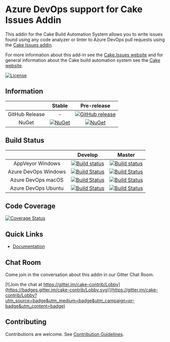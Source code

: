 # Azure DevOps support for Cake Issues Addin

This addin for the Cake Build Automation System allows you to write issues found using any code
analyzer or linter to Azure DevOps pull requests using the [Cake Issues addin](https://github.com/cake-contrib/Cake.Issues).

For more information about this add-in see the [Cake.Issues website](https://cakeissues.net)
and for general information about the Cake build automation system see the [Cake website](http://cakebuild.net).

[![License](http://img.shields.io/:license-mit-blue.svg)](https://github.com/cake-contrib/Cake.Issues.PullRequests.AzureDevOps/blob/feature/build/LICENSE)

## Information

| | Stable | Pre-release |
|:--:|:--:|:--:|
|GitHub Release|-|[![GitHub release](https://img.shields.io/github/release/cake-contrib/Cake.Issues.PullRequests.AzureDevOps.svg)](https://github.com/cake-contrib/Cake.Issues.PullRequests.AzureDevOps/releases/latest)|
|NuGet|[![NuGet](https://img.shields.io/nuget/v/Cake.Issues.PullRequests.AzureDevOps.svg)](https://www.nuget.org/packages/Cake.Issues.PullRequests.AzureDevOps)|[![NuGet](https://img.shields.io/nuget/vpre/Cake.Issues.PullRequests.AzureDevOps.svg)](https://www.nuget.org/packages/Cake.Issues.PullRequests.AzureDevOps)|

## Build Status

| | Develop | Master |
|:--:|:--:|:--:|
|AppVeyor Windows|[![Build status](https://ci.appveyor.com/api/projects/status/6t6m39enwkvkhk80/branch/develop?svg=true)](https://ci.appveyor.com/project/cakecontrib/cake-issues-pullrequests-azuredevops/branch/develop)|[![Build status](https://ci.appveyor.com/api/projects/status/6t6m39enwkvkhk80/branch/master?svg=true)](https://ci.appveyor.com/project/cakecontrib/cake-issues-pullrequests-azuredevops/branch/master)|
|Azure DevOps Windows|[![Build Status](https://dev.azure.com/cake-contrib/Cake.Issues.PullRequests.AzureDevOps/_apis/build/status/cake-contrib.Cake.Issues.PullRequests.AzureDevOps?branchName=develop&jobName=Windows)](https://dev.azure.com/cake-contrib/Cake.Issues.PullRequests.AzureDevOps/_build/latest?definitionId=8&branchName=develop)|[![Build Status](https://dev.azure.com/cake-contrib/Cake.Issues.PullRequests.AzureDevOps/_apis/build/status/cake-contrib.Cake.Issues.PullRequests.AzureDevOps?branchName=master&jobName=Windows)](https://dev.azure.com/cake-contrib/Cake.Issues.PullRequests.AzureDevOps/_build/latest?definitionId=8&branchName=master)|
|Azure DevOps macOS|[![Build Status](https://dev.azure.com/cake-contrib/Cake.Issues.PullRequests.AzureDevOps/_apis/build/status/cake-contrib.Cake.Issues.PullRequests.AzureDevOps?branchName=develop&jobName=macOS)](https://dev.azure.com/cake-contrib/Cake.Issues.PullRequests.AzureDevOps/_build/latest?definitionId=8&branchName=develop)|[![Build Status](https://dev.azure.com/cake-contrib/Cake.Issues.PullRequests.AzureDevOps/_apis/build/status/cake-contrib.Cake.Issues.PullRequests.AzureDevOps?branchName=master&jobName=macOS)](https://dev.azure.com/cake-contrib/Cake.Issues.PullRequests.AzureDevOps/_build/latest?definitionId=8&branchName=master)|
|Azure DevOps Ubuntu|[![Build Status](https://dev.azure.com/cake-contrib/Cake.Issues.PullRequests.AzureDevOps/_apis/build/status/cake-contrib.Cake.Issues.PullRequests.AzureDevOps?branchName=develop&jobName=Ubuntu)](https://dev.azure.com/cake-contrib/Cake.Issues.PullRequests.AzureDevOps/_build/latest?definitionId=8&branchName=develop)|[![Build Status](https://dev.azure.com/cake-contrib/Cake.Issues.PullRequests.AzureDevOps/_apis/build/status/cake-contrib.Cake.Issues.PullRequests.AzureDevOps?branchName=master&jobName=Ubuntu)](https://dev.azure.com/cake-contrib/Cake.Issues.PullRequests.AzureDevOps/_build/latest?definitionId=8&branchName=master)|

## Code Coverage

[![Coverage Status](https://coveralls.io/repos/github/cake-contrib/Cake.Issues.PullRequests.AzureDevOps/badge.svg?branch=develop)](https://coveralls.io/github/cake-contrib/Cake.Issues.PullRequests.AzureDevOps?branch=develop)

## Quick Links

- [Documentation](https://cakeissues.net)

## Chat Room

Come join in the conversation about this addin in our Gitter Chat Room.

[![Join the chat at https://gitter.im/cake-contrib/Lobby](https://badges.gitter.im/cake-contrib/Lobby.svg)](https://gitter.im/cake-contrib/Lobby?utm_source=badge&utm_medium=badge&utm_campaign=pr-badge&utm_content=badge)

## Contributing

Contributions are welcome. See [Contribution Guidelines](CONTRIBUTING.md).
